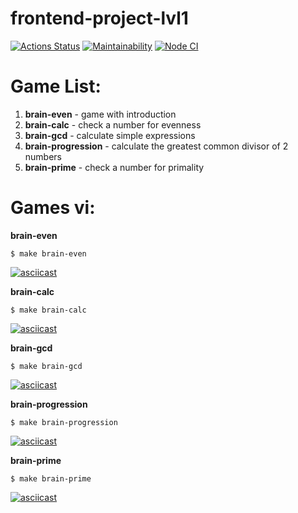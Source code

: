 # frontend-project-lvl1

[![Actions Status](https://github.com/vlad1slove1/frontend-project-lvl1/workflows/hexlet-check/badge.svg)](https://github.com/Lena05k/frontend-project-lvl1/actions)
[![Maintainability](https://api.codeclimate.com/v1/badges/a99a88d28ad37a79dbf6/maintainability)](https://codeclimate.com/github/codeclimate/codeclimate/maintainability)
[![Node CI](https://github.com/Lena05k/frontend-project-lvl1/actions/workflows/nodejs.yml/badge.svg)](https://github.com/Lena05k/frontend-project-lvl1/actions/workflows/nodejs.yml)
# Game List:
1. **brain-even** - game with introduction
2. **brain-calc** - check a number for evenness
3. **brain-gcd** - calculate simple expressions
4. **brain-progression** - calculate the greatest common divisor of 2 numbers
5. **brain-prime** - check a number for primality
# Games vi: 

**brain-even**
```
$ make brain-even
```
[![asciicast](https://asciinema.org/a/olgERBPo4cvUvSiom7KqfB10E.svg)](https://asciinema.org/a/olgERBPo4cvUvSiom7KqfB10E)


**brain-calc**
```
$ make brain-calc
```
[![asciicast](https://asciinema.org/a/Il4qFWS9X2eigkrfO9gKzEooK.svg)](https://asciinema.org/a/Il4qFWS9X2eigkrfO9gKzEooK)


**brain-gcd**
```
$ make brain-gcd
```
[![asciicast](https://asciinema.org/a/R16FyF9iUBzrscfY4sPm6OG2L.svg)](https://asciinema.org/a/R16FyF9iUBzrscfY4sPm6OG2L)


**brain-progression**
```
$ make brain-progression
```
[![asciicast](https://asciinema.org/a/4jiyGbVYR4gAAnP3QgX2alTrq.svg)](https://asciinema.org/a/4jiyGbVYR4gAAnP3QgX2alTrq)


**brain-prime**
```
$ make brain-prime
```
[![asciicast](https://asciinema.org/a/0RqrtLtXqX4P0YyzQhDDgZyu9.svg)](https://asciinema.org/a/0RqrtLtXqX4P0YyzQhDDgZyu9)

